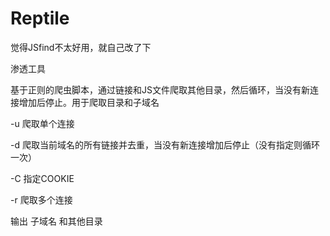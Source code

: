 # Reptile
觉得JSfind不太好用，就自己改了下

渗透工具

基于正则的爬虫脚本，通过链接和JS文件爬取其他目录，然后循环，当没有新连接增加后停止。用于爬取目录和子域名

-u 爬取单个连接

-d 爬取当前域名的所有链接并去重，当没有新连接增加后停止（没有指定则循环一次）

-C 指定COOKIE

-r 爬取多个连接

输出 子域名 和其他目录
